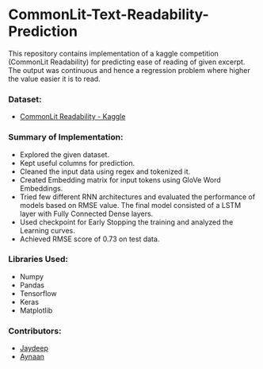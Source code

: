# CommonLit-Text-Readability-Prediction

This repository contains implementation of a kaggle competition (CommonLit Readability) for predicting ease of reading of given excerpt. The output was continuous and hence a regression problem where higher the value easier it is to read.

### Dataset:

- [CommonLit Readability - Kaggle](https://www.kaggle.com/c/commonlitreadabilityprize/data)

### Summary of Implementation:

- Explored the given dataset.
- Kept useful columns for prediction.
- Cleaned the input data using regex and tokenized it.
- Created Embedding matrix for input tokens using GloVe Word Embeddings.
- Tried few different RNN architectures and evaluated the performance of models based on RMSE value. The final model consisted of a LSTM layer with Fully Connected Dense layers.
- Used checkpoint for Early Stopping the training and analyzed the Learning curves.
- Achieved RMSE score of 0.73 on test data.

### Libraries Used:

- Numpy
- Pandas
- Tensorflow
- Keras
- Matplotlib

### Contributors:

- [Jaydeep](https://github.com/Jaydeep2401)
- [Aynaan](https://github.com/Aynaan)